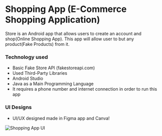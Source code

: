 # Shopping App (E-Commerce Shopping Application)
Store is an Android app that allows users to create an account and shop(Online Shopping App). This app will allow user to but any product(Fake Products) from it.

### Technology used
- Basic Fake Store API (fakestoreapi.com)
- Used Third-Party Libraries
- Android Studio
- Java as a Main Programming Language
- It requires a phone number and internet connection in order to run this app


### UI Designs
- UI/UX designed made in Figma app and Canva!

![Shopping App UI](https://user-images.githubusercontent.com/68969199/177475495-8685151b-6608-45e1-a76d-c3a464bdffd4.png)
